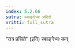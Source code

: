 ```yaml
---
index: 5.2.66
sutra: स्वाङ्गेभ्यः प्रसिते
vritti: full_sutra
---
```


"तत्र प्रसिते" (इति) स्वाङ्गेभ्यः कन्